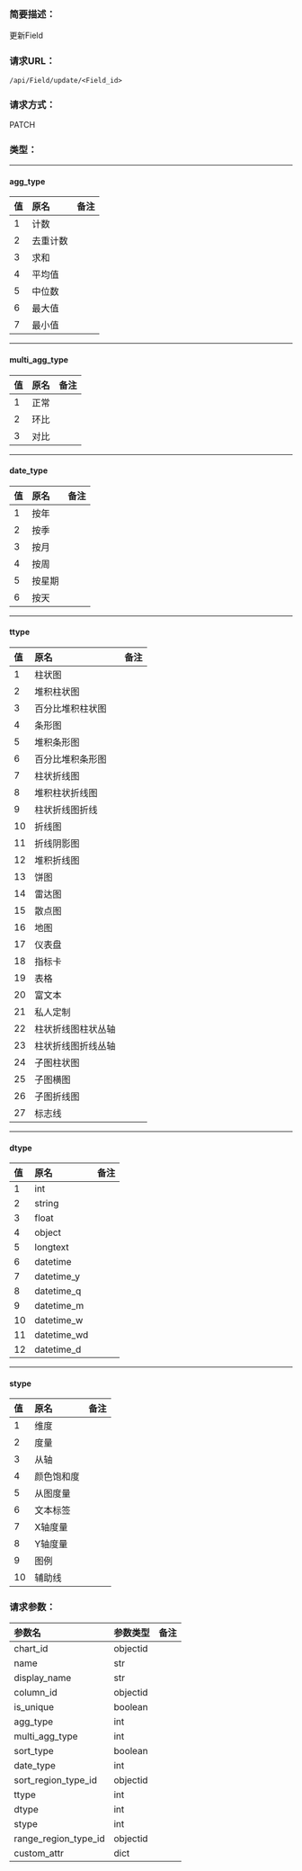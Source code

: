 ### **简要描述：**

更新Field

### **请求URL：**

`/api/Field/update/<Field_id>`

### **请求方式：**

PATCH

### **类型：**

---
#### agg_type
|值|原名|备注|
|:--|:--|:--|
|1|计数||
|2|去重计数||
|3|求和||
|4|平均值||
|5|中位数||
|6|最大值||
|7|最小值||

---
#### multi_agg_type
|值|原名|备注|
|:--|:--|:--|
|1|正常||
|2|环比||
|3|对比||

---
#### date_type
|值|原名|备注|
|:--|:--|:--|
|1|按年||
|2|按季||
|3|按月||
|4|按周||
|5|按星期||
|6|按天||

---
#### ttype
|值|原名|备注|
|:--|:--|:--|
|1|柱状图||
|2|堆积柱状图||
|3|百分比堆积柱状图||
|4|条形图||
|5|堆积条形图||
|6|百分比堆积条形图||
|7|柱状折线图||
|8|堆积柱状折线图||
|9|柱状折线图折线||
|10|折线图||
|11|折线阴影图||
|12|堆积折线图||
|13|饼图||
|14|雷达图||
|15|散点图||
|16|地图||
|17|仪表盘||
|18|指标卡||
|19|表格||
|20|富文本||
|21|私人定制||
|22|柱状折线图柱状丛轴||
|23|柱状折线图折线丛轴||
|24|子图柱状图||
|25|子图横图||
|26|子图折线图||
|27|标志线||

---
#### dtype
|值|原名|备注|
|:--|:--|:--|
|1|int||
|2|string||
|3|float||
|4|object||
|5|longtext||
|6|datetime||
|7|datetime_y||
|8|datetime_q||
|9|datetime_m||
|10|datetime_w||
|11|datetime_wd||
|12|datetime_d||

---
#### stype
|值|原名|备注|
|:--|:--|:--|
|1|维度||
|2|度量||
|3|从轴||
|4|颜色饱和度||
|5|从图度量||
|6|文本标签||
|7|X轴度量||
|8|Y轴度量||
|9|图例||
|10|辅助线||


### **请求参数：**

|参数名|参数类型|备注|
|:--|:--|:--|
|chart_id|objectid||
|name|str||
|display_name|str||
|column_id|objectid||
|is_unique|boolean||
|agg_type|int||
|multi_agg_type|int||
|sort_type|boolean||
|date_type|int||
|sort_region_type_id|objectid||
|ttype|int||
|dtype|int||
|stype|int||
|range_region_type_id|objectid||
|custom_attr|dict||
